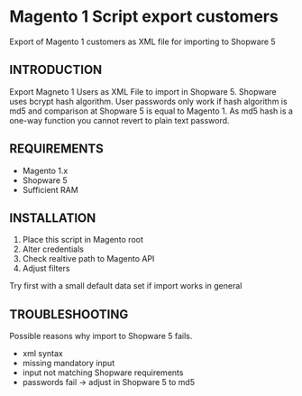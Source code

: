 # Magento 1 Script export customers
Export of Magento 1 customers as XML file for importing to Shopware 5

## INTRODUCTION

Export Magneto 1 Users as XML File to import in Shopware 5. Shopware uses bcrypt hash algorithm. User passwords only work if hash algorithm is md5 and
comparison at Shopware 5 is equal to Magento 1. As md5 hash is a one-way function you cannot revert to plain text password.

## REQUIREMENTS

- Magento 1.x
- Shopware 5
- Sufficient RAM

## INSTALLATION

1. Place this script in Magento root
2. Alter credentials
3. Check realtive path to Magento API
4. Adjust filters

Try first with a small default data set if import works in general

## TROUBLESHOOTING

Possible reasons why import to Shopware 5 fails.

- xml syntax
- missing mandatory input
- input not matching Shopware requirements
- passwords fail -> adjust in Shopware 5 to md5




